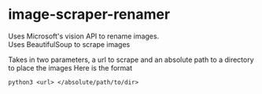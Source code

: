 # image-scraper-renamer
Uses Microsoft's vision API to rename images.          
Uses BeautifulSoup to scrape images

Takes in two parameters, a url to scrape and an absolute path to a directory to place the images
Here is the format 
```
python3 <url> </absolute/path/to/dir>
```